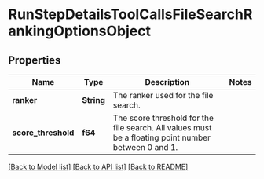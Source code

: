 # RunStepDetailsToolCallsFileSearchRankingOptionsObject

## Properties

Name | Type | Description | Notes
------------ | ------------- | ------------- | -------------
**ranker** | **String** | The ranker used for the file search. | 
**score_threshold** | **f64** | The score threshold for the file search. All values must be a floating point number between 0 and 1. | 

[[Back to Model list]](../README.md#documentation-for-models) [[Back to API list]](../README.md#documentation-for-api-endpoints) [[Back to README]](../README.md)



